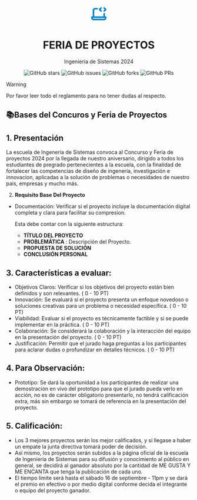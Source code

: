 <div align="center">
<img src="public/code.svg" height="50px" width="auto" /> 
<h1 style="font-weight: bold;">
 FERIA DE PROYECTOS
</h1>
<p >Ingenieria de Sistemas 2024</p>
</div>
<div align="center">


![GitHub stars](https://img.shields.io/github/stars/gpcunjfsc/FeriaProyectosSistemas)
![GitHub issues](https://img.shields.io/github/issues/gpcunjfsc/FeriaProyectosSistemas)
![GitHub forks](https://img.shields.io/github/forks/gpcunjfsc/FeriaProyectosSistemas)
![GitHub PRs](https://img.shields.io/github/issues-pr/gpcunjfsc/FeriaProyectosSistemas)

</div>

> [!WARNING]
> Por favor leer todo el reglamento para no tener dudas al respecto.

## 📚Bases del Concuros y Feria de Proyectos
## 1. **Presentación**
   
   La escuela de Ingenería de Sistemas convoca al Concurso y Feria de proyectos 2024 por la llegada de nuestro aniversario, dirigido a todos los estudiantes de pregrado pertenecientes a la     escuela, con la finalidad de fortalecer las competencias de diseño de ingenería, investigación e innovacion, aplicadas a la solución de problemas o necesidades de nuestro pais, empresas y mucho más.

2. **Requisito Base Del Proyecto**

- Documentación: Verificar si el proyecto incluye la documentación digital completa y clara para facilitar su compresion.

   Esta debe contar con la siguiente estructura:
   - **TÍTULO DEL PROYECTO**
   - **PROBLEMÁTICA** : Descripción del Proyecto.
   - **PROPUESTA DE SOLUCIÓN**
   - **CONCLUSIÓN PERSONAL**
## 3. **Características a evaluar:**
- Objetivos Claros: Verificar si los objetivos del proyecto están bien definidos
y son relevantes. ( 0 - 10 PT)
- Innovación: Se evaluará si el proyecto presenta un enfoque novedoso o
soluciones creativas para un problema o necesidad específica. ( 0 - 10 PT)
- Viabilidad: Evaluar si el proyecto es técnicamente factible y si se puede
implementar en la práctica. ( 0 - 10 PT)
- Colaboración: Se considerará la colaboración y la interacción del equipo en
la presentación del proyecto. ( 0 - 10 PT)
- Justificación: Permitir que el jurado haga preguntas a los participantes para
aclarar dudas o profundizar en detalles técnicos. ( 0 - 10 PT)

## 4. Para Observación:
- Prototipo: Se dará la oportunidad a los participantes de realizar una
demostración en vivo del prototipo para que el jurado pueda verlo en acción,
no es de carácter obligatorio presentarlo, no tendrá calificación extra, más sin
embargo se tomará de referencia en la presentación del proyecto.

## 5. Calificación:
- Los 3 mejores proyectos serán los mejor calificados, y si llegase a haber un
empate la junta directiva tomará poder de decisión.
- Así mismo, los proyectos serán subidos a la página oficial de la escuela de
Ingeniería de Sistemas para su difusión y conocimiento al público en general,
se decidirá al ganador absoluto por la cantidad de ME GUSTA Y ME
ENCANTA que tenga la publicación de cada uno.
- El tiempo límite será hasta el sábado 16 de septiembre - 11pm y se dará el
premio en efectivo o por medio digital conforme decida el integrante o equipo
del proyecto ganador.
